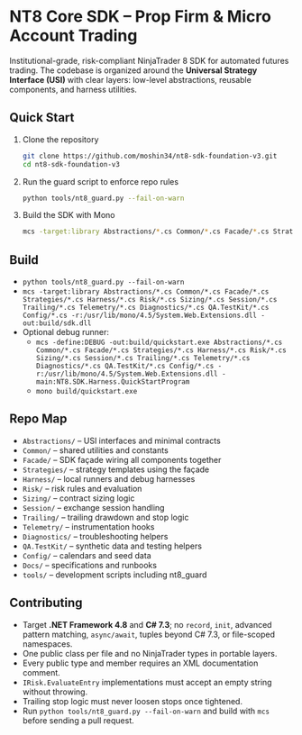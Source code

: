 # NT8 Core SDK – Prop Firm & Micro Account Trading

Institutional-grade, risk-compliant NinjaTrader 8 SDK for automated futures trading.  The codebase is organized around the **Universal Strategy Interface (USI)** with clear layers: low-level abstractions, reusable components, and harness utilities.

## Quick Start
1. Clone the repository
   ```bash
   git clone https://github.com/moshin34/nt8-sdk-foundation-v3.git
   cd nt8-sdk-foundation-v3
   ```
2. Run the guard script to enforce repo rules
   ```bash
   python tools/nt8_guard.py --fail-on-warn
   ```
3. Build the SDK with Mono
   ```bash
   mcs -target:library Abstractions/*.cs Common/*.cs Facade/*.cs Strategies/*.cs Harness/*.cs Risk/*.cs Sizing/*.cs Session/*.cs Trailing/*.cs Telemetry/*.cs Diagnostics/*.cs QA.TestKit/*.cs Config/*.cs -r:/usr/lib/mono/4.5/System.Web.Extensions.dll -out:build/sdk.dll
   ```

## Build
- `python tools/nt8_guard.py --fail-on-warn`
- `mcs -target:library Abstractions/*.cs Common/*.cs Facade/*.cs Strategies/*.cs Harness/*.cs Risk/*.cs Sizing/*.cs Session/*.cs Trailing/*.cs Telemetry/*.cs Diagnostics/*.cs QA.TestKit/*.cs Config/*.cs -r:/usr/lib/mono/4.5/System.Web.Extensions.dll -out:build/sdk.dll`
- Optional debug runner:
  - `mcs -define:DEBUG -out:build/quickstart.exe Abstractions/*.cs Common/*.cs Facade/*.cs Strategies/*.cs Harness/*.cs Risk/*.cs Sizing/*.cs Session/*.cs Trailing/*.cs Telemetry/*.cs Diagnostics/*.cs QA.TestKit/*.cs Config/*.cs -r:/usr/lib/mono/4.5/System.Web.Extensions.dll -main:NT8.SDK.Harness.QuickStartProgram`
  - `mono build/quickstart.exe`

## Repo Map
- `Abstractions/` – USI interfaces and minimal contracts
- `Common/` – shared utilities and constants
- `Facade/` – SDK façade wiring all components together
- `Strategies/` – strategy templates using the façade
- `Harness/` – local runners and debug harnesses
- `Risk/` – risk rules and evaluation
- `Sizing/` – contract sizing logic
- `Session/` – exchange session handling
- `Trailing/` – trailing drawdown and stop logic
- `Telemetry/` – instrumentation hooks
- `Diagnostics/` – troubleshooting helpers
- `QA.TestKit/` – synthetic data and testing helpers
- `Config/` – calendars and seed data
- `Docs/` – specifications and runbooks
- `tools/` – development scripts including nt8_guard

## Contributing
- Target **.NET Framework 4.8** and **C# 7.3**; no `record`, `init`, advanced pattern matching, `async/await`, tuples beyond C# 7.3, or file-scoped namespaces.
- One public class per file and no NinjaTrader types in portable layers.
- Every public type and member requires an XML documentation comment.
- `IRisk.EvaluateEntry` implementations must accept an empty string without throwing.
- Trailing stop logic must never loosen stops once tightened.
- Run `python tools/nt8_guard.py --fail-on-warn` and build with `mcs` before sending a pull request.
